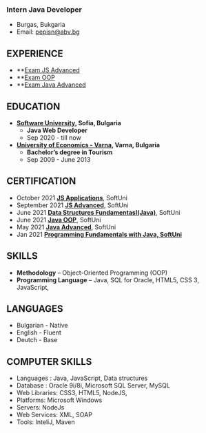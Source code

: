 ### Intern Java Developer
- Burgas, Bukgaria
- Email: pepisn@abv.bg

## EXPERIENCE
- **[Exam JS Advanced](https://github.com/PetyaNacheva/JS-Advanced/tree/main/Exam-23.10.21)
- **[Exam OOP](https://github.com/PetyaNacheva/SoftUniLabs/tree/master/Java-OOP-Exam%2022.08.21)
- **[Exam Java Advanced](https://github.com/PetyaNacheva/SoftUniLabs/tree/master/JavaAdvanced-exam-26June2021)

## EDUCATION
- **[Software University](https://softuni.bg), Sofia, Bulgaria**
  - **Java Web Developer**
  - Sep 2020 - till now
- **[University of Economics - Varna](https://ue-varna.bg/en/), Varna, Bulgaria**
  - **Bachelor’s degree in Tourism**
  - Sep 2009 - June 2013

## CERTIFICATION
- October 2021 **[JS Applications](https://softuni.bg/certificates/details/120816/52a8c83a)**, SoftUni
- September 2021 **[JS Advanced](https://softuni.bg/certificates/details/114711/f4ba4122)**, SoftUni
- June 2021 **[Data Structures Fundamentasl(Java)](https://softuni.bg/certificates/details/110403/68f60dd3)**, SoftUni
- June 2021 **[Java OOP](https://softuni.bg/certificates/details/110643/507ed7fd)**, SoftUni
- May 2021 **[Java Advanced](https://softuni.bg/certificates/details/108475/1def718f)**, SoftUni
- Jan 2021 **[Programming Fundamentals with Java, SoftUni](https://softuni.bg/certificates/details/103273/c3cffd2d)**

## SKILLS 
- **Methodology** – Object-Oriented Programming (OOP)
- **Programming Language** – Java, SQL for Oracle, HTML5, CSS 3, JavaScript, 

## LANGUAGES
- Bulgarian - Native 
- English - Fluent
- Deutch - Base

## COMPUTER SKILLS
  - Languages : Java, JavaScript, Data structures
  -	Database : Oracle 9i/8i, Microsoft SQL Server, MySQL
  -	Web Libraries: CSS3, HTML5, NodeJS, 
  -	Platforms: Microsoft Windows
  -	Servers: NodeJs
  -	Web Services: XML, SOAP
  -	Tools: InteliJ, Maven
